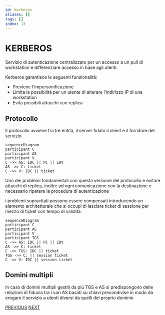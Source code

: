 ```yaml
---
id: kerberos
aliases: []
tags: []
index: 13
---
```


# KERBEROS

Servizio di autenticazione centralizzato per un accesso a un pull di workstation e differenziare accesso in base agli utenti.

Kerberos garantisce le seguenti funzionalità:

- Previene l'impersonificazione
- Limita la possibilità per un utente di alterare l’indirizzo IP di una workstation
- Evita possibili attacchi con replica

## Protocollo

Il protocollo avviene fra tre entità, il server fidato il client e il fornitore del servizio

```mermaid
sequenceDiagram
participant C
participant AS
participant V
C ->> AS: IDC || PC || IDV
AS ->> C: ticket
C ->> V: IDC || ticket
```

Uno dei problemi fondamentali con questa versione del protocollo e evitare attacchi di replica, inoltre ad ogni comunicazione con la destinazione e necessario ripetere la procedura di autenticazione

i problemi sopracitati possono essere compensati introducendo un elemento architetturale che si occupi di lasciare ticket di sessione per mezzo di ticket con tempo di validità:

```mermaid
sequenceDiagram
participant C
participant AS
participant V
participant TGS
C ->> AS: IDC || PC || IDV
AS ->> C: ticket
C ->> TGS: IDC || ticket
TGS ->> C: || session ticket
C ->> V: IDC || session ticket
```

## Domini multipli

In caso di domini multipli gestiti da più TGS e AS si predispongono delle relazioni di fiducia tra i vari AS  basati su chiavi precondivise in modo da erogare il servizio a utenti diversi da quelli del proprio dominio

[PREVIOUS](ssl.md) [NEXT](pgp.md)